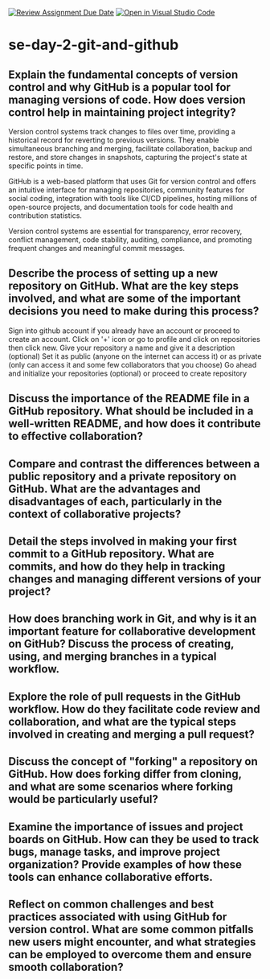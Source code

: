 [![Review Assignment Due Date](https://classroom.github.com/assets/deadline-readme-button-22041afd0340ce965d47ae6ef1cefeee28c7c493a6346c4f15d667ab976d596c.svg)](https://classroom.github.com/a/8wgCKhpZ)
[![Open in Visual Studio Code](https://classroom.github.com/assets/open-in-vscode-2e0aaae1b6195c2367325f4f02e2d04e9abb55f0b24a779b69b11b9e10269abc.svg)](https://classroom.github.com/online_ide?assignment_repo_id=18433701&assignment_repo_type=AssignmentRepo)
# se-day-2-git-and-github
## Explain the fundamental concepts of version control and why GitHub is a popular tool for managing versions of code. How does version control help in maintaining project integrity?

Version control systems track changes to files over time, providing a historical record for reverting to previous versions. They enable simultaneous branching and merging, facilitate collaboration, backup and restore, and store changes in snapshots, capturing the project's state at specific points in time.

GitHub is a web-based platform that uses Git for version control and offers an intuitive interface for managing repositories, community features for social coding, integration with tools like CI/CD pipelines, hosting millions of open-source projects, and documentation tools for code health and contribution statistics.

Version control systems are essential for transparency, error recovery, conflict management, code stability, auditing, compliance, and promoting frequent changes and meaningful commit messages.


## Describe the process of setting up a new repository on GitHub. What are the key steps involved, and what are some of the important decisions you need to make during this process?

Sign into github account if you already have an account or proceed to create an account.
Click on '+' icon or go to profile and click on repositories then click new.
Give your repository a name and give it a description (optional)
Set it as public (anyone on the internet can access it) or as private (only can access it and some few collaborators that you choose)
Go ahead and initialize your repositories (optional) or proceed to create repository

## Discuss the importance of the README file in a GitHub repository. What should be included in a well-written README, and how does it contribute to effective collaboration?

## Compare and contrast the differences between a public repository and a private repository on GitHub. What are the advantages and disadvantages of each, particularly in the context of collaborative projects?

## Detail the steps involved in making your first commit to a GitHub repository. What are commits, and how do they help in tracking changes and managing different versions of your project?

## How does branching work in Git, and why is it an important feature for collaborative development on GitHub? Discuss the process of creating, using, and merging branches in a typical workflow.

## Explore the role of pull requests in the GitHub workflow. How do they facilitate code review and collaboration, and what are the typical steps involved in creating and merging a pull request?

## Discuss the concept of "forking" a repository on GitHub. How does forking differ from cloning, and what are some scenarios where forking would be particularly useful?

## Examine the importance of issues and project boards on GitHub. How can they be used to track bugs, manage tasks, and improve project organization? Provide examples of how these tools can enhance collaborative efforts.

## Reflect on common challenges and best practices associated with using GitHub for version control. What are some common pitfalls new users might encounter, and what strategies can be employed to overcome them and ensure smooth collaboration?
